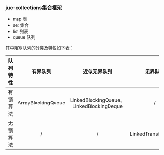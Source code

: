### juc-collections集合框架

- map 表  
- set 集合
- list 列表
- queue 队列


其中阻塞队列的分类及特性如下表：

|队列特性	|有界队列|近似无界队列|无界队列|特殊队列|
|:----|:-----:|:-----:|:----:|:-----:|
|有锁算法	|ArrayBlockingQueue|	LinkedBlockingQueue、LinkedBlockingDeque	|/|	PriorityBlockingQueue、DelayQueue|
|无锁算法	|/|	/|	LinkedTransferQueue|	SynchronousQueue
